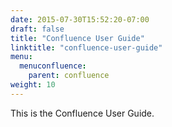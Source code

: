 ```yaml
---
date: 2015-07-30T15:52:20-07:00
draft: false
title: "Confluence User Guide"
linktitle: "confluence-user-guide"
menu:
  menuconfluence:
    parent: confluence
weight: 10
---
```


This is the Confluence User Guide.
